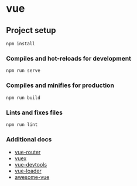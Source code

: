 # vue

## Project setup
```
npm install
```

### Compiles and hot-reloads for development
```
npm run serve
```

### Compiles and minifies for production
```
npm run build
```

### Lints and fixes files
```
npm run lint
```

### Additional docs
 * [vue-router](https://router.vuejs.org)
 * [vuex](https://vuex.vuejs.org)
 * [vue-devtools](https://github.com/vuejs/vue-devtools#vue-devtools)
 * [vue-loader](https://vue-loader.vuejs.org)
 * [awesome-vue](https://github.com/vuejs/awesome-vue)
